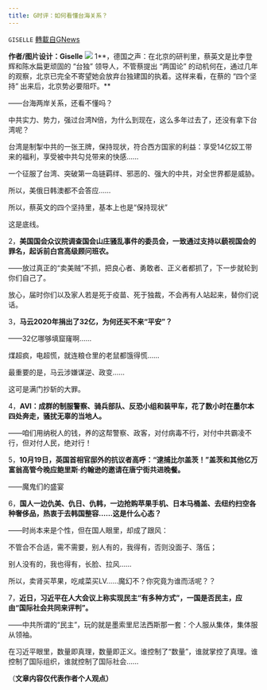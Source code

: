 ```yaml
---
title: G时评：如何看懂台海关系？
---
```

`GISELLE` [轉載自GNews](https://gnews.org/zh-hans/1607867/)

**作者/图片设计：Giselle**
![](https://assets.gnews.org/wp-content/uploads/2021/10/浅灰-露肩.png)
1**，德国之声：在北京的研判里，蔡英文是比李登辉和陈水扁更顽固的 “台独” 领导人，不管蔡提出 “两国论” 的动机何在，通过几年的观察，北京已完全不寄望她会放弃台独建国的执着。这样来看，在蔡的 “四个坚持” 出来后，北京势必要阻吓。**

——台海两岸关系，还看不懂吗？

中共实力、势力，强过台湾N倍，为什么到现在，这么多年过去了，还没有拿下台湾呢？

台湾是制掣中共的一张王牌，保持现状，符合西方国家的利益：享受14亿奴工带来的福利，享受被中共勾兑带来的快感……

一个征服了台湾、突破第一岛链羁绊、邪恶的、强大的中共，对全世界都是威胁。

所以，美俄日韩澳都不会答应……

所以，蔡英文的四个坚持里，基本上也是“保持现状”

这是底线。

2，**美国国会众议院调查国会山庄骚乱事件的委员会，一致通过支持以藐视国会的罪名，起诉前白宫高级顾问班农。**

——放过真正的“卖美贼”不抓，把良心者、勇敢者、正义者都抓了，下一步就轮到你们自己了。

放心，届时你们以及家人若是死于疫苗、死于独裁，不会再有人站起来，替你们说话。

3，**马云2020年捐出了32亿，为何还买不来“平安”？**

——32亿哪够填窟窿啊……

煤超疯，电超慌，就连粮仓里的老鼠都饿得慌……

最重要的是，马云涉嫌谋逆、政变……

这可是满门抄斩的大罪。

4，**AVI：成群的制服警察、骑兵部队、反恐小组和装甲车，花了数小时在墨尔本四处奔走，骚扰无辜的当地人。**

——咱们用纳税人的钱，养的这帮警察、政客，对付病毒不行，对付中共霸凌不行，但对付人民，绝对行！

5，**10月19日，英国首相官邸外的抗议者高呼：“逮捕比尔盖茨！”盖茨和其他亿万富翁高管今晚应鲍里斯·约翰逊的邀请在唐宁街共进晚餐。**

——魔鬼们的盛宴

6，**国人一边仇美、仇日、仇韩，一边抢购苹果手机、日本马桶盖、去纽约扫空各种奢侈品，热衷于去韩国整容……这是什么心态？**

——时尚本来是个性，但在国人眼里，却成了跟风：

不管合不合适，需不需要，别人有的，我得有，否则没面子、落伍；

别人没有的，我也得有，长脸、拉风……

所以，卖肾买苹果，吃咸菜买LV……魔幻不？你究竟为谁而活呢？？

7，**近日，习近平在人大会议上称实现民主“有多种方式”，一国是否民主，应由“国际社会共同来评判”。**

——中共所谓的“民主”，玩的就是墨索里尼法西斯那一套：个人服从集体，集体服从领袖。

在习近平眼里，数量即真理，数量即正义。谁控制了“数量”，谁就掌控了真理。谁控制了国际组织，谁就控制了国际社会……

（**文章内容仅代表作者个人观点）**
